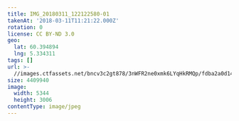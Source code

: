 ```yaml
---
title: IMG_20180311_122122580-01
takenAt: '2018-03-11T11:21:22.000Z'
rotation: 0
license: CC BY-ND 3.0
geo:
  lat: 60.394894
  lng: 5.334311
tags: []
url: >-
  //images.ctfassets.net/bncv3c2gt878/3nWFR2ne0xmk6LYqHkRMQp/fdba2a0d14b759e4b3660487ba894c6f/img_20180311_122122580-01_40801146811_o
size: 4409940
image:
  width: 5344
  height: 3006
contentType: image/jpeg
---
```


